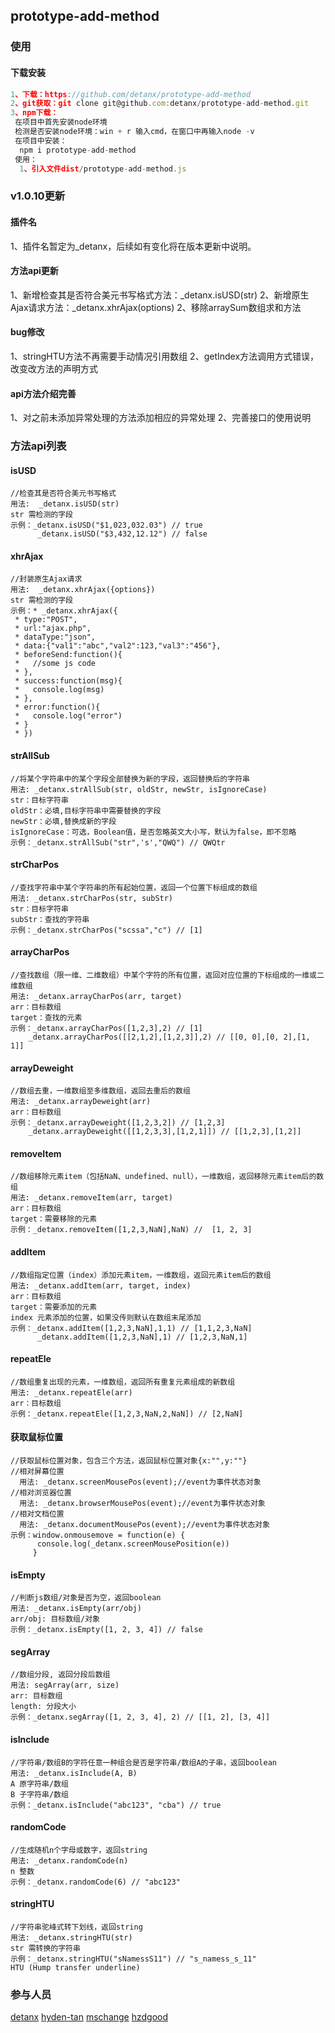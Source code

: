 ## prototype-add-method
### 使用
####  下载安装
```javascript
1、下载：https://github.com/detanx/prototype-add-method
2、git获取：git clone git@github.com:detanx/prototype-add-method.git
3、npm下载：
 在项目中首先安装node环境
 检测是否安装node环境：win + r 输入cmd，在窗口中再输入node -v
 在项目中安装：
  npm i prototype-add-method
 使用：
  1、引入文件dist/prototype-add-method.js
```
### v1.0.10更新
#### 插件名
1、插件名暂定为_detanx，后续如有变化将在版本更新中说明。
#### 方法api更新
1、新增检查其是否符合美元书写格式方法：_detanx.isUSD(str)
2、新增原生Ajax请求方法：_detanx.xhrAjax(options)
2、移除arraySum数组求和方法
#### bug修改
1、stringHTU方法不再需要手动情况引用数组
2、getIndex方法调用方式错误，改变改方法的声明方式
#### api方法介绍完善
1、对之前未添加异常处理的方法添加相应的异常处理
2、完善接口的使用说明
### 方法api列表
#### isUSD
```
//检查其是否符合美元书写格式
用法:  _detanx.isUSD(str)
str 需检测的字段
示例：_detanx.isUSD("$1,023,032.03") // true
      _detanx.isUSD("$3,432,12.12") // false
```
#### xhrAjax
```
//封装原生Ajax请求
用法:  _detanx.xhrAjax({options})
str 需检测的字段
示例：* _detanx.xhrAjax({ 
 * type:"POST", 
 * url:"ajax.php", 
 * dataType:"json", 
 * data:{"val1":"abc","val2":123,"val3":"456"}, 
 * beforeSend:function(){ 
 *   //some js code 
 * }, 
 * success:function(msg){ 
 *   console.log(msg) 
 * }, 
 * error:function(){ 
 *   console.log("error") 
 * } 
 * })
```
#### strAllSub
```
//将某个字符串中的某个字段全部替换为新的字段，返回替换后的字符串
用法: _detanx.strAllSub(str, oldStr, newStr, isIgnoreCase)
str：目标字符串
oldStr：必填,目标字符串中需要替换的字段
newStr：必填,替换成新的字段
isIgnoreCase：可选，Boolean值，是否忽略英文大小写，默认为false，即不忽略
示例：_detanx.strAllSub("str",'s',"QWQ") // QWQtr
```
#### strCharPos
```
//查找字符串中某个字符串的所有起始位置，返回一个位置下标组成的数组
用法: _detanx.strCharPos(str, subStr)
str：目标字符串
subStr：查找的字符串
示例：_detanx.strCharPos("scssa","c") // [1]
```
#### arrayCharPos
```
//查找数组（限一维、二维数组）中某个字符的所有位置，返回对应位置的下标组成的一维或二维数组
用法: _detanx.arrayCharPos(arr, target)
arr：目标数组
target：查找的元素
示例：_detanx.arrayCharPos([1,2,3],2) // [1]
    _detanx.arrayCharPos([[2,1,2],[1,2,3]],2) // [[0, 0],[0, 2],[1, 1]]
```
#### arrayDeweight
```
//数组去重，一维数组至多维数组，返回去重后的数组
用法: _detanx.arrayDeweight(arr)
arr：目标数组
示例：_detanx.arrayDeweight([1,2,3,2]) // [1,2,3]
    _detanx.arrayDeweight([[1,2,3,3],[1,2,1]]) // [[1,2,3],[1,2]]
```
#### removeItem
```
//数组移除元素item（包括NaN、undefined、null），一维数组，返回移除元素item后的数组
用法: _detanx.removeItem(arr, target)
arr：目标数组
target：需要移除的元素
示例：_detanx.removeItem([1,2,3,NaN],NaN) //  [1, 2, 3]
```
#### addItem
```
//数组指定位置（index）添加元素item，一维数组，返回元素item后的数组
用法: _detanx.addItem(arr, target, index)
arr：目标数组
target：需要添加的元素
index 元素添加的位置，如果没传则默认在数组末尾添加
示例：_detanx.addItem([1,2,3,NaN],1,1) // [1,1,2,3,NaN]
      _detanx.addItem([1,2,3,NaN],1) // [1,2,3,NaN,1]
```
#### repeatEle
```
//数组重复出现的元素，一维数组，返回所有重复元素组成的新数组
用法: _detanx.repeatEle(arr)
arr：目标数组
示例：_detanx.repeatEle([1,2,3,NaN,2,NaN]) // [2,NaN]
```
#### 获取鼠标位置
```
//获取鼠标位置对象，包含三个方法，返回鼠标位置对象{x:"",y:""}
//相对屏幕位置
  用法: _detanx.screenMousePos(event);//event为事件状态对象
//相对浏览器位置
  用法: _detanx.browserMousePos(event);//event为事件状态对象
//相对文档位置
  用法: _detanx.documentMousePos(event);//event为事件状态对象
示例：window.onmousemove = function(e) {
      console.log(_detanx.screenMousePosition(e))
     }
```
#### isEmpty
```
//判断js数组/对象是否为空，返回boolean
用法: _detanx.isEmpty(arr/obj)
arr/obj: 目标数组/对象
示例：_detanx.isEmpty([1, 2, 3, 4]) // false
```
#### segArray
```
//数组分段, 返回分段后数组
用法: segArray(arr, size)
arr: 目标数组
length: 分段大小
示例：_detanx.segArray([1, 2, 3, 4], 2) // [[1, 2], [3, 4]]
```
#### isInclude
```
//字符串/数组B的字符任意一种组合是否是字符串/数组A的子串，返回boolean
用法: _detanx.isInclude(A, B)
A 原字符串/数组
B 子字符串/数组
示例：_detanx.isInclude("abc123", "cba") // true
```
#### randomCode
```
//生成随机n个字母或数字，返回string
用法: _detanx.randomCode(n)
n 整数
示例：_detanx.randomCode(6) // "abc123"
```
#### stringHTU
```
//字符串驼峰式转下划线，返回string
用法: _detanx.stringHTU(str) 
str 需转换的字符串
示例：_detanx.stringHTU("sNamessS11") // "s_namess_s_11"
HTU (Hump transfer underline)
```
### 参与人员
[detanx](https://github.com/detanx)
[hyden-tan](https://github.com/hyden-tan)
[mschange](https://github.com/mschange)
[hzdgood](https://github.com/hzdgood)
